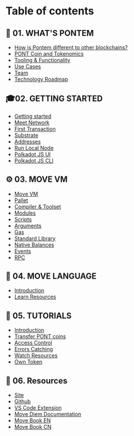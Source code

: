 # Table of contents

## 📌 01. WHAT'S PONTEM
* [How is Pontem different to other blockchains?](./pontem/how_pontem_different.md)
* [PONT Coin and Tokenomics](./pontem/pont_coin_tokenomics.md)
* [Tooling & Functionality](./pontem/tooling.md)
* [Use Cases](./pontem/use_cases.md)
* [Team](./pontem/team.md)
* [Technology Roadmap](./pontem/roadmap.md)

## 🎓02. GETTING STARTED
* [Getting started]()
* [Meet Network]()
* [First Transaction]()
* [Substrate](./getting_started/substrate.md)
* [Addresses](./getting_started/addresses.md)
* [Run Local Node](./getting_started/local_node.md)
* [Polkadot JS UI](./getting_started/ui.md)
* [Polkadot JS CLI]()

## ⚙️ 03. MOVE VM
* [Move VM](./move_vm/README.md)
* [Pallet](./move_vm/pallet.md)
* [Compiler & Toolset](./move_vm/compiler_&_toolset.md)
* [Modules](./move_vm/modules.md)
* [Scripts](./move_vm/scripts.md)
* [Arguments](./move_vm/arguments.md)
* [Gas](./move_vm/gas.md)
* [Standard Library](./move_vm/stdlib.md)
* [Native Balances](./move_vm/native_balances.md)
* [Events]()
* [RPC](./move_vm/rpc.md)

## 📘 04. MOVE LANGUAGE
* [Introduction](./lang/README.md)
* [Learn Resources](./lang/learn_resources.md)

## 🔧 05. TUTORIALS
* [Introduction](./tutorials/README.md)
* [Transfer PONT coins](./tutorials/transfer.md)
* [Access Control](./tutorials/access_control.md)
* [Errors Catching](./tutorials/errors.md)
* [Watch Resources](./tutorials/watch_resources.md)
* [Own Token](./tutorials/token.md)

## 🔗 06. Resources
* [Site](https://pontem.network)
* [Github](https://github.com/pontem-network)
* [VS Code Extension](https://marketplace.visualstudio.com/items?itemName=PontemNetwork.move-language)
* [Move Diem Documentation](https://developers.diem.com/main/docs/move-introduction)
* [Move Book EN](https://move-book.com)
* [Move Book CN](https://move-book.com/cn/)
